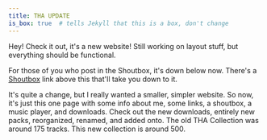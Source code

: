 ```yaml
---
title: THA UPDATE
is_box: true  # tells Jekyll that this is a box, don't change
---
```

Hey! Check it out, it's a new website! Still working on layout stuff, but everything should be functional.

For those of you who post in the Shoutbox, it's down below now. There's a [Shoutbox](http://www.hamsteralliance.com#shoutbox) link
above this that'll take you down to it.

It's quite a change, but I really wanted a smaller, simpler website. So now, it's just this one page with some info about me,
some links, a shoutbox, a music player, and downloads. Check out the new downloads, entirely new packs, reorganized, renamed, and
added onto. The old THA Collection was around 175 tracks. This new collection is around 500.
